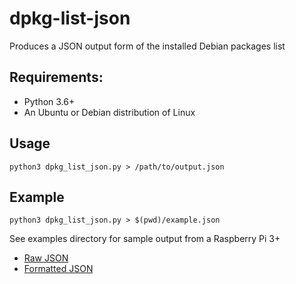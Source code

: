 # dpkg-list-json
Produces a JSON output form of the installed Debian packages list

## Requirements:

* Python 3.6+
* An Ubuntu or Debian distribution of Linux

## Usage

`python3 dpkg_list_json.py > /path/to/output.json`

## Example

`python3 dpkg_list_json.py > $(pwd)/example.json`


See examples directory for sample output from a Raspberry Pi 3+

* [Raw JSON](examples/example_raw.json)
* [Formatted JSON](examples/example_formatted.json)
